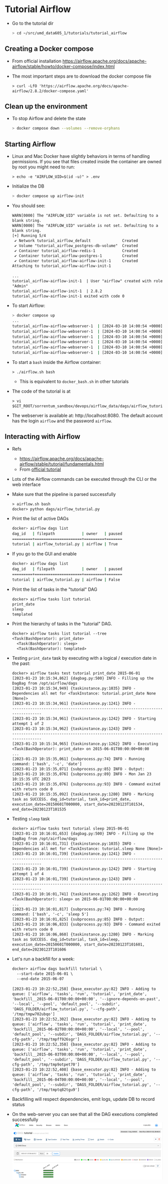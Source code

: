 # Tutorial Airflow

- Go to the tutorial dir
  ```bash
  > cd ~/src/umd_data605_1/tutorials/tutorial_airflow
  ```

## Creating a Docker compose

- From official installation
  https://airflow.apache.org/docs/apache-airflow/stable/howto/docker-compose/index.html

- The most important steps are to download the docker compose file
  ```
  > curl -LfO 'https://airflow.apache.org/docs/apache-airflow/2.8.2/docker-compose.yaml'
  ```

## Clean up the environment

- To stop Airflow and delete the state
  ```bash
  > docker compose down --volumes --remove-orphans
  ```

## Starting Airflow

- Linux and Mac Docker have slightly behaviors in terms of handling permissions.
  If you see that files created inside the container are owned by root you might
  need to run:
  ```
  > echo -e "AIRFLOW_UID=$(id -u)" > .env
  ```

- Initialize the DB
  ```bash
  > docker compose up airflow-init
  ```

- You should see:
  ```
  WARN[0000] The "AIRFLOW_UID" variable is not set. Defaulting to a blank string.
  WARN[0000] The "AIRFLOW_UID" variable is not set. Defaulting to a blank string.
  [+] Running 5/4
   ✔ Network tutorial_airflow_default              Created
   ✔ Volume "tutorial_airflow_postgres-db-volume"  Created
   ✔ Container tutorial_airflow-redis-1            Created
   ✔ Container tutorial_airflow-postgres-1         Created
   ✔ Container tutorial_airflow-airflow-init-1     Created
  Attaching to tutorial_airflow-airflow-init-1

  ...
  tutorial_airflow-airflow-init-1  | User "airflow" created with role "Admin"
  tutorial_airflow-airflow-init-1  | 2.8.2
  tutorial_airflow-airflow-init-1 exited with code 0
  ```

- To start Airflow:
  ```bash
  > docker compose up
  ...
  tutorial_airflow-airflow-webserver-1  | [2024-03-10 14:00:54 +0000] [15] [INFO] Listening at: http://0.0.0.0:8080 (15)
  tutorial_airflow-airflow-webserver-1  | [2024-03-10 14:00:54 +0000] [15] [INFO] Using worker: sync
  tutorial_airflow-airflow-webserver-1  | [2024-03-10 14:00:54 +0000] [27] [INFO] Booting worker with pid: 27
  tutorial_airflow-airflow-webserver-1  | [2024-03-10 14:00:54 +0000] [28] [INFO] Booting worker with pid: 28
  tutorial_airflow-airflow-webserver-1  | [2024-03-10 14:00:54 +0000] [29] [INFO] Booting worker with pid: 29
  tutorial_airflow-airflow-webserver-1  | [2024-03-10 14:00:54 +0000] [30] [INFO] Booting worker with pid: 30
  ```

- To start a `bash` inside the Airflow container:
  ```
  > ./airflow.sh bash
  ```
  - This is equivalent to `docker_bash.sh` in other tutorials

- The code of the tutorial is at
  ```
  > vi $GIT_ROOT/sorrentum_sandbox/devops/airflow_data/dags/airflow_tutorial.py
  ```

- The webserver is available at: http://localhost:8080. The default account has
  the login `airflow` and the password `airflow`.

## Interacting with Airflow

- Refs
  - https://airflow.apache.org/docs/apache-airflow/stable/tutorial/fundamentals.html
  - From [official tutorial](https://airflow.apache.org/docs/apache-airflow/2.2.2/tutorial.html)

- Lots of the Airflow commands can be executed through the CLI or the web
  interface

- Make sure that the pipeline is parsed successfully
  ```
  > airflow.sh bash
  docker> python dags/airflow_tutorial.py
  ```

- Print the list of active DAGs
  ```bash
  docker> airflow dags list
  dag_id   | filepath            | owner   | paused
  =========+=====================+=========+=======
  tutorial | airflow_tutorial.py | airflow | True
  ```

- If you go to the GUI and enable 
  ```bash
  docker> airflow dags list
  dag_id   | filepath            | owner   | paused
  =========+=====================+=========+=======
  tutorial | airflow_tutorial.py | airflow | False
  ```

- Print the list of tasks in the "tutorial" DAG
  ```
  docker> airflow tasks list tutorial
  print_date
  sleep
  templated
  ```

- Print the hierarchy of tasks in the "tutorial" DAG.
  ```
  docker> airflow tasks list tutorial --tree
  <Task(BashOperator): print_date>
    <Task(BashOperator): sleep>
    <Task(BashOperator): templated>
  ```

- Testing `print_date` task by executing with a logical / execution date in the past:
  ```
  docker> airflow tasks test tutorial print_date 2015-06-01
  [2023-01-23 10:15:34,862] {dagbag.py:500} INFO - Filling up the DagBag from /opt/airflow/dags
  [2023-01-23 10:15:34,949] {taskinstance.py:1035} INFO - Dependencies all met for <TaskInstance: tutorial.print_date None [None]>
  [2023-01-23 10:15:34,961] {taskinstance.py:1241} INFO -
  --------------------------------------------------------------------------------
  [2023-01-23 10:15:34,961] {taskinstance.py:1242} INFO - Starting attempt 1 of 2
  [2023-01-23 10:15:34,962] {taskinstance.py:1243} INFO -
  --------------------------------------------------------------------------------
  [2023-01-23 10:15:34,965] {taskinstance.py:1262} INFO - Executing <Task(BashOperator): print_date> on 2015-06-01T00:00:00+00:00
  ...
  [2023-01-23 10:15:35,061] {subprocess.py:74} INFO - Running command: ['bash', '-c', 'date']
  [2023-01-23 10:15:35,071] {subprocess.py:85} INFO - Output:
  [2023-01-23 10:15:35,076] {subprocess.py:89} INFO - Mon Jan 23 10:15:35 UTC 2023
  [2023-01-23 10:15:35,076] {subprocess.py:93} INFO - Command exited with return code 0
  [2023-01-23 10:15:35,092] {taskinstance.py:1280} INFO - Marking task as SUCCESS. dag_id=tutorial, task_id=print_date, execution_date=20150601T000000, start_date=20230123T101534, end_date=20230123T101535
  ```

- Testing `sleep` task
  ```
  docker> airflow tasks test tutorial sleep 2015-06-01
  [2023-01-23 10:16:01,653] {dagbag.py:500} INFO - Filling up the DagBag from /opt/airflow/dags
  [2023-01-23 10:16:01,731] {taskinstance.py:1035} INFO - Dependencies all met for <TaskInstance: tutorial.sleep None [None]>
  [2023-01-23 10:16:01,739] {taskinstance.py:1241} INFO -
  --------------------------------------------------------------------------------
  [2023-01-23 10:16:01,739] {taskinstance.py:1242} INFO - Starting attempt 1 of 4
  [2023-01-23 10:16:01,739] {taskinstance.py:1243} INFO -
  --------------------------------------------------------------------------------
  [2023-01-23 10:16:01,741] {taskinstance.py:1262} INFO - Executing <Task(BashOperator): sleep> on 2015-06-01T00:00:00+00:00
  ...
  [2023-01-23 10:16:01,817] {subprocess.py:74} INFO - Running command: ['bash', '-c', 'sleep 5']
  [2023-01-23 10:16:01,825] {subprocess.py:85} INFO - Output:
  [2023-01-23 10:16:06,833] {subprocess.py:93} INFO - Command exited with return code 0
  [2023-01-23 10:16:06,860] {taskinstance.py:1280} INFO - Marking task as SUCCESS. dag_id=tutorial, task_id=sleep, execution_date=20150601T000000, start_date=20230123T101601, end_date=20230123T101606
  ```

- Let's run a backfill for a week:
  ```
  docker> airflow dags backfill tutorial \
    --start-date 2015-06-01 \
    --end-date 2015-06-07

  [2023-01-23 10:22:52,258] {base_executor.py:82} INFO - Adding to queue: ['airflow', 'tasks', 'run', 'tutorial', 'print_date', 'backfill__2015-06-01T00:00:00+00:00', '--ignore-depends-on-past', '--local', '--pool', 'default_pool', '--subdir', 'DAGS_FOLDER/airflow_tutorial.py', '--cfg-path', '/tmp/tmpw702ubqo']
  [2023-01-23 10:22:52,302] {base_executor.py:82} INFO - Adding to queue: ['airflow', 'tasks', 'run', 'tutorial', 'print_date', 'backfill__2015-06-02T00:00:00+00:00', '--local', '--pool', 'default_pool', '--subdir', 'DAGS_FOLDER/airflow_tutorial.py', '--cfg-path', '/tmp/tmpff926sgr']
  [2023-01-23 10:22:52,358] {base_executor.py:82} INFO - Adding to queue: ['airflow', 'tasks', 'run', 'tutorial', 'print_date', 'backfill__2015-06-03T00:00:00+00:00', '--local', '--pool', 'default_pool', '--subdir', 'DAGS_FOLDER/airflow_tutorial.py', '--cfg-path', '/tmp/tmp9otpet70']
  [2023-01-23 10:22:52,408] {base_executor.py:82} INFO - Adding to queue: ['airflow', 'tasks', 'run', 'tutorial', 'print_date', 'backfill__2015-06-04T00:00:00+00:00', '--local', '--pool', 'default_pool', '--subdir', 'DAGS_FOLDER/airflow_tutorial.py', '--cfg-path', '/tmp/tmptq82tgu9']
  ```

- Backfilling will respect dependencies, emit logs, update DB to record status

- On the web-server you can see that all the DAG executions completed
  successfully ![image](airflow.png)

